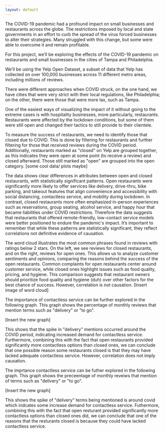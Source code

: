 ```yaml
---
layout: default
---
```


<!-- What is the central question or problem this project explores? -->
The COVID-19 pandemic had a profound impact on small businesses and restaurants across the globe. The restrictions imposed by local and state governments in an effort to curb the spread of the virus forced businesses to alter their strategies. Many struggled with this change, but some were able to overcome it and remain profitable.  

<!-- Why is this topic relevant or important to understand? -->
For this project, we’ll be exploring the effects of the COVID-19 pandemic on restaurants and small businesses in the cities of Tampa and Philadelphia. 

<!-- Where does the data come from? -->
We’ll be using the Yelp Open Dataset, a subset of data that Yelp has collected on over 100,000 businesses across 11 different metro areas, including millions of reviews.  

<!-- What does the dataset cover (scope, time period, granularity) and why? (show some time based plots) -->


<!-- Why These Two Cities -->
There were different approaches when COVID struck, on the one hand, we have cities that were very strict with their local regulations, like Philadelphia; on the other, there were those that were more lax, such as Tampa.

<!-- why only restaurants  impact of covid on restaurant (use external source) and show calplot -->
One of the easiest ways of visualizing the impact of it without going to the extreme cases is with hospitality businesses, more particularly, restaurants. Restaurants were affected by the lockdown conditions, but some of them were still open and changed their tactics to still provide to their clientele.

<!-- explain data analyst methods -->


<!-- how did we label closed and open due to covid -->
To measure the success of restaurants, we need to identify those that closed due to COVID. This is done by filtering for restaurants and further filtering for those that received reviews during the COVID period. Additionally, restaurants marked as "closed" on Yelp are grouped together, as this indicates they were open at some point (to receive a review) and closed afterward. Those still marked as "open" are grouped into the open category.
[some cool data/ plots maybe]

<!-- show attribute significance -->
The data shows clear differences in attributes between open and closed restaurants, with statistically significant patterns. Open restaurants were significantly more likely to offer services like delivery, drive-thru, bike parking, and takeout features that align convenience and accessibility with social distancing, contactless service, and mobility during lockdown. In contrast, closed restaurants more often emphasized in-person experiences such as reservations, group seating, alcohol service, and happy hour that became liabilities under COVID restrictions. Therefore the data suggests that restaurants that offered remote-friendly, low-contact service models were better positioned to endure the pandemic's impact. It’s important to remember that while these patterns are statistically significant, they reflect correlations not definitive evidence of causation.


<!-- show difference in reviews for open and closed -->
The word cloud illustrates the most common phrases found in reviews with ratings below 2 stars. On the left, we see reviews for closed restaurants, and on the right, reviews for open ones. This allows us to analyze customer sentiments and opinions, comparing the reasons behind the success of the open restaurants. Common complaints for open restaurants center around customer service, while closed ones highlight issues such as food quality, pricing, and hygiene. This comparison suggests that restaurant owners should prioritize food quality and hygiene (duh) over other factors for the best chance of success. However, correlation is not causation.
[Insert image of word cloud]


The importance of contactless service can be further explored in the following graph. This graph shows the percentage of monthly reviews that mention terms such as "delivery" or "to go".

[Insert the new graph]

This shows that the spike in "delivery" mentions occurred around the COVID period, indicating increased demand for contactless service. Furthermore, combining this with the fact that open restaurants provided significantly more contactless options than closed ones, we can conclude that one possible reason some restaurants closed is that they may have lacked adequate contactless service. However, correlation does not imply causation.


The imprtance contactless service can be futher explored in the following graph. This graph shows the preceentage of monthly reveiws that mention of terms such as "delivery" or "to go".  

[Insert the new graph]

This shows the spike of "delivery" terms being mentioned is around covid which indcates some increase demand for contactless service. Futhermore, combining this with the fact that open resturant provided significantly more contactless options than closed ones did, we can conclude that one of the reasons that the resturants closed is because they could have lacked contactless service.

<!-- show XXX using bokeh -->


<!-- show locations of open and closed restaurants -->


<!-- some conclusion -->

